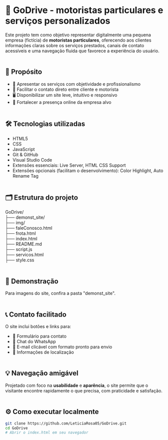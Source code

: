 # 🚗 GoDrive - motoristas particulares e serviços personalizados<br>

Este projeto tem como objetivo representar digitalmente uma pequena empresa (fictícia) de **motoristas particulares**, oferecendo aos clientes informações claras sobre os serviços prestados, canais de contato acessíveis e uma navegação fluida que favorece a experiência do usuário.<br><br>

## 🎯 Propósito<br>

- 🧭 Apresentar os serviços com objetividade e profissionalismo
- 📱 Facilitar o contato direto entre cliente e motorista
- 🖥️ Disponibilizar um site leve, intuitivo e responsivo
- 🚀 Fortalecer a presença online da empresa alvo<br><br>

## 🛠️ Tecnologias utilizadas<br>

- HTML5
- CSS
- JavaScript
- Git & GitHub
- Visual Studio Code
- Extensões essenciais: Live Server, HTML CSS Support
- Extensões opcionais (facilitam o desenvolvimento): Color Highlight, Auto Rename Tag<br><br>

## 🗂️ Estrutura do projeto<br>

GoDrive/<br>
├── demonst_site/<br>
├── img/<br>
├── faleConosco.html<br>
├── frota.html<br>
├── index.html<br>
├── README.md<br>
├── script.js<br>
├── servicos.html<br>
├── style.css<br><br>

## 📸 Demonstração<br>

Para imagens do site, confira a pasta "demonst_site".<br><br>

## 📞 Contato facilitado<br>

O site inclui botões e links para:
- 📝 Formulário para contato
- 📲 Chat do WhatsApp
- 📧 E-mail clicável com formato pronto para envio
- 📍 Informações de localização<br><br>

## 💡 Navegação amigável<br>

Projetado com foco na **usabilidade** e **aparência**, o site permite que o visitante encontre rapidamente o que precisa, com praticidade e satisfação.<br><br>

## ⚙️ Como executar localmente<br>

```bash
git clone https://github.com/LeticiaRosa05/GoDrive.git
cd GoDrive
# Abrir o index.html em seu navegador
